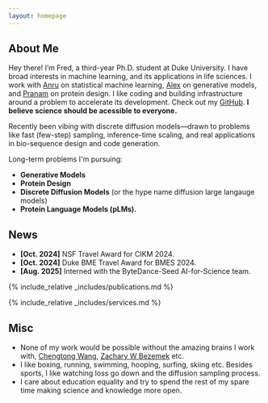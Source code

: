 ```yaml
---
layout: homepage
---
```


## About Me

Hey there! I’m Fred, a third-year Ph.D. student at Duke University. I have broad interests in machine learning, and its applications in life sciences. I work with [Anru](https://anruzhang.github.io/) on statistical machine learning, [Alex](https://www.alextong.net/) on generative models, and [Pranam](https://www.chatterjeelab.com/) on protein design. 
I like coding and building infrastructure around a problem to accelerate its development. Check out my [GitHub](https://github.com/pengzhangzhi). 
 **I believe science should be acessible to everyone.**

Recently been vibing with discrete diffusion models—drawn to problems like fast (few-step) sampling, inference-time scaling, and real applications in bio-sequence design and code generation.

Long-term problems I'm pursuing:
<!-- ## Research Interests -->

- **Generative Models**
-  **Protein Design** 
- **Discrete Diffusion Models** (or the hype name diffusion large langauge models)
- **Protein Language Models (pLMs).** 



## News

- **[Oct. 2024]** NSF Travel Award for CIKM 2024.
- **[Oct. 2024]** Duke BME Travel Award for BMES 2024.
- **[Aug. 2025]** Interned with the ByteDance-Seed AI-for-Science team.




{% include_relative _includes/publications.md %}

{% include_relative _includes/services.md %}


## Misc
 - None of my work would be possible without the amazing brains I work with, [Chengtong Wang](https://github.com/Wangchentong), [Zachary W Bezemek](https://scholars.duke.edu/person/zachary.bezemek/research) etc. 
 - I like boxing, running, swimming, hooping, surfing, skiing etc. Besides sports, I like watching loss go down and the diffusion sampling process.
 - I care about education equality and try to spend the rest of my spare time making science and knowledge more open.
